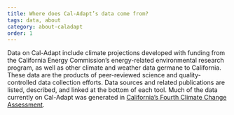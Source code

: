 ```yaml
---
title: Where does Cal-Adapt’s data come from?
tags: data, about
category: about-caladapt
order: 1
---
```


Data on Cal-Adapt include climate projections developed with funding from the California Energy Commission’s energy-related environmental research program, as well as other climate and weather data germane to California. These data are the products of peer-reviewed science and quality-controlled data collection efforts. Data sources and related publications are listed, described, and linked at the bottom of each tool. Much of the data currently on Cal-Adapt was generated in [California’s Fourth Climate Change Assessment](https://www.climateassessment.ca.gov/).
